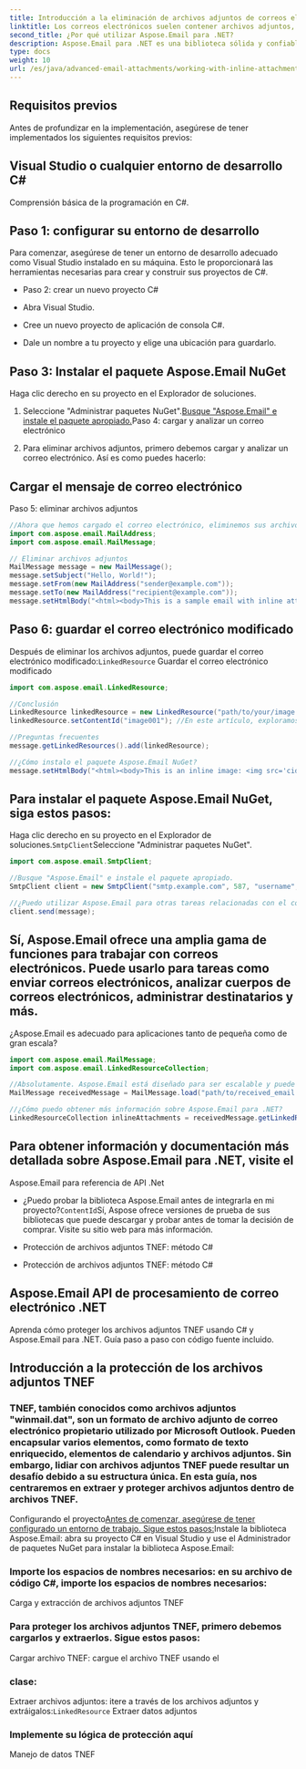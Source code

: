 ```yaml
---
title: Introducción a la eliminación de archivos adjuntos de correos electrónicos
linktitle: Los correos electrónicos suelen contener archivos adjuntos, que a veces pueden saturar su bandeja de entrada o ocupar espacio de almacenamiento innecesario. En este artículo, exploraremos cómo eliminar mediante programación archivos adjuntos de correos electrónicos utilizando la biblioteca Aspose.Email para .NET. Aspose.Email proporciona un potente conjunto de herramientas para trabajar con correos electrónicos y archivos adjuntos, lo que lo convierte en una excelente opción para esta tarea.
second_title: ¿Por qué utilizar Aspose.Email para .NET?
description: Aspose.Email para .NET es una biblioteca sólida y confiable que ofrece funciones integrales para trabajar con correos electrónicos en varios formatos. Le permite manipular mensajes de correo electrónico, archivos adjuntos, destinatarios y más. Con su API fácil de usar, puede integrar fácilmente capacidades de procesamiento de correo electrónico en sus aplicaciones C#.
type: docs
weight: 10
url: /es/java/advanced-email-attachments/working-with-inline-attachments/
---
```


## Requisitos previos

Antes de profundizar en la implementación, asegúrese de tener implementados los siguientes requisitos previos:

## Visual Studio o cualquier entorno de desarrollo C#

Comprensión básica de la programación en C#.

## Paso 1: configurar su entorno de desarrollo

Para comenzar, asegúrese de tener un entorno de desarrollo adecuado como Visual Studio instalado en su máquina. Esto le proporcionará las herramientas necesarias para crear y construir sus proyectos de C#.

- Paso 2: crear un nuevo proyecto C#

- Abra Visual Studio.

- Cree un nuevo proyecto de aplicación de consola C#.

- Dale un nombre a tu proyecto y elige una ubicación para guardarlo.

## Paso 3: Instalar el paquete Aspose.Email NuGet

Haga clic derecho en su proyecto en el Explorador de soluciones.

1. Seleccione "Administrar paquetes NuGet".[Busque "Aspose.Email" e instale el paquete apropiado.](https://reference.aspose.com/email/java/)Paso 4: cargar y analizar un correo electrónico

2. Para eliminar archivos adjuntos, primero debemos cargar y analizar un correo electrónico. Así es como puedes hacerlo:

##  Cargar el mensaje de correo electrónico

Paso 5: eliminar archivos adjuntos

```java
//Ahora que hemos cargado el correo electrónico, eliminemos sus archivos adjuntos:
import com.aspose.email.MailAddress;
import com.aspose.email.MailMessage;

// Eliminar archivos adjuntos
MailMessage message = new MailMessage();
message.setSubject("Hello, World!");
message.setFrom(new MailAddress("sender@example.com"));
message.setTo(new MailAddress("recipient@example.com"));
message.setHtmlBody("<html><body>This is a sample email with inline attachments.</body></html>");
```

## Paso 6: guardar el correo electrónico modificado

Después de eliminar los archivos adjuntos, puede guardar el correo electrónico modificado:`LinkedResource` Guardar el correo electrónico modificado

```java
import com.aspose.email.LinkedResource;

//Conclusión
LinkedResource linkedResource = new LinkedResource("path/to/your/image.png");
linkedResource.setContentId("image001"); //En este artículo, exploramos cómo eliminar archivos adjuntos de correos electrónicos utilizando la biblioteca Aspose.Email para .NET. Discutimos la importancia de una bandeja de entrada limpia y cómo Aspose.Email simplifica el proceso de manipulación de archivos adjuntos. Si sigue los pasos descritos en esta guía, podrá integrar fácilmente esta funcionalidad en sus propias aplicaciones C#.

//Preguntas frecuentes
message.getLinkedResources().add(linkedResource);

//¿Cómo instalo el paquete Aspose.Email NuGet?
message.setHtmlBody("<html><body>This is an inline image: <img src='cid:image001'></body></html>");
```

## Para instalar el paquete Aspose.Email NuGet, siga estos pasos:

Haga clic derecho en su proyecto en el Explorador de soluciones.`SmtpClient`Seleccione "Administrar paquetes NuGet".

```java
import com.aspose.email.SmtpClient;

//Busque "Aspose.Email" e instale el paquete apropiado.
SmtpClient client = new SmtpClient("smtp.example.com", 587, "username", "password");

//¿Puedo utilizar Aspose.Email para otras tareas relacionadas con el correo electrónico?
client.send(message);
```

## Sí, Aspose.Email ofrece una amplia gama de funciones para trabajar con correos electrónicos. Puede usarlo para tareas como enviar correos electrónicos, analizar cuerpos de correos electrónicos, administrar destinatarios y más.

¿Aspose.Email es adecuado para aplicaciones tanto de pequeña como de gran escala?

```java
import com.aspose.email.MailMessage;
import com.aspose.email.LinkedResourceCollection;

//Absolutamente. Aspose.Email está diseñado para ser escalable y puede usarse en proyectos de varios tamaños, desde pequeñas aplicaciones hasta grandes soluciones empresariales.
MailMessage receivedMessage = MailMessage.load("path/to/received_email.eml");

//¿Cómo puedo obtener más información sobre Aspose.Email para .NET?
LinkedResourceCollection inlineAttachments = receivedMessage.getLinkedResources();
```

##  Para obtener información y documentación más detallada sobre Aspose.Email para .NET, visite el

Aspose.Email para referencia de API .Net

- ¿Puedo probar la biblioteca Aspose.Email antes de integrarla en mi proyecto?`ContentId`Sí, Aspose ofrece versiones de prueba de sus bibliotecas que puede descargar y probar antes de tomar la decisión de comprar. Visite su sitio web para más información.

-  Protección de archivos adjuntos TNEF: método C#

-  Protección de archivos adjuntos TNEF: método C#

##  Aspose.Email API de procesamiento de correo electrónico .NET

 Aprenda cómo proteger los archivos adjuntos TNEF usando C# y Aspose.Email para .NET. Guía paso a paso con código fuente incluido.

## Introducción a la protección de los archivos adjuntos TNEF

### TNEF, también conocidos como archivos adjuntos "winmail.dat", son un formato de archivo adjunto de correo electrónico propietario utilizado por Microsoft Outlook. Pueden encapsular varios elementos, como formato de texto enriquecido, elementos de calendario y archivos adjuntos. Sin embargo, lidiar con archivos adjuntos TNEF puede resultar un desafío debido a su estructura única. En esta guía, nos centraremos en extraer y proteger archivos adjuntos dentro de archivos TNEF.

Configurando el proyecto[Antes de comenzar, asegúrese de tener configurado un entorno de trabajo. Sigue estos pasos:](https://reference.aspose.com/email/java/)Instale la biblioteca Aspose.Email: abra su proyecto C# en Visual Studio y use el Administrador de paquetes NuGet para instalar la biblioteca Aspose.Email:

### Importe los espacios de nombres necesarios: en su archivo de código C#, importe los espacios de nombres necesarios:

Carga y extracción de archivos adjuntos TNEF

### Para proteger los archivos adjuntos TNEF, primero debemos cargarlos y extraerlos. Sigue estos pasos:

 Cargar archivo TNEF: cargue el archivo TNEF usando el

###  clase:

Extraer archivos adjuntos: itere a través de los archivos adjuntos y extráigalos:`LinkedResource` Extraer datos adjuntos

###  Implemente su lógica de protección aquí

Manejo de datos TNEF